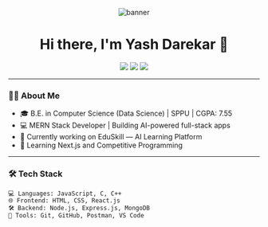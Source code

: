 <!-- Banner -->
<p align="center">
  <img src="https://your-image-link.png" alt="banner" />
</p>

<h1 align="center">Hi there, I'm Yash Darekar 👋</h1>

<p align="center">
  <a href="https://www.linkedin.com/in/yash-darekar-519660291/"><img src="https://img.shields.io/badge/LinkedIn-0077B5?style=for-the-badge&logo=linkedin" /></a>
  <a href="https://drive.google.com/file/d/1Pgsxho2xa3ucgGqebsXRu3g8edbTgAjy/view?usp=drivesdk"><img src="https://img.shields.io/badge/Portfolio-24292e?style=for-the-badge&logo=github" /></a>
  <a href="mailto:dyash8608@gmail.com"><img src="https://img.shields.io/badge/Email-D14836?style=for-the-badge&logo=gmail" /></a>
</p>

---

### 🧑‍💻 About Me

- 🎓 B.E. in Computer Science (Data Science) | SPPU | CGPA: 7.55  
- 💻 MERN Stack Developer | Building AI-powered full-stack apps  
- 🚀 Currently working on EduSkill — AI Learning Platform  
- 🧠 Learning Next.js and Competitive Programming

---

### 🛠️ Tech Stack

```bash
💻 Languages: JavaScript, C, C++
🌐 Frontend: HTML, CSS, React.js
🛠️ Backend: Node.js, Express.js, MongoDB
🔧 Tools: Git, GitHub, Postman, VS Code
